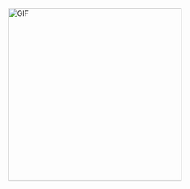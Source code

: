 <img align="left" alt="GIF" src="https://cdn.discordapp.com/attachments/760585593263751188/760585640571306055/3.gif" width="350vw" />
